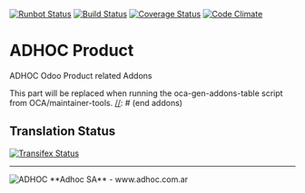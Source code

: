 [![Runbot Status](http://runbot2.adhoc.com.ar/runbot/badge/flat/9/10.0.svg)](http://runbot2.adhoc.com.ar/runbot/repo/github-com-ingadhoc-product-9)
[![Build Status](https://travis-ci.org/ingadhoc/product.svg?branch=10.0)](https://travis-ci.org/ingadhoc/product)
[![Coverage Status](https://coveralls.io/repos/ingadhoc/product/badge.png?branch=10.0)](https://coveralls.io/r/ingadhoc/product?branch=10.0)
[![Code Climate](https://codeclimate.com/github/ingadhoc/product/badges/gpa.svg)](https://codeclimate.com/github/ingadhoc/product)

# ADHOC Product

ADHOC Odoo Product related Addons

[//]: # (addons)
This part will be replaced when running the oca-gen-addons-table script from OCA/maintainer-tools.
[//]: # (end addons)

Translation Status
------------------
[![Transifex Status](https://www.transifex.com/projects/p/ingadhoc-product-10-0/chart/image_png)](https://www.transifex.com/projects/p/ingadhoc-product-10-0)

----

<img alt="ADHOC" src="http://fotos.subefotos.com/83fed853c1e15a8023b86b2b22d6145bo.png" />
**Adhoc SA** - www.adhoc.com.ar
